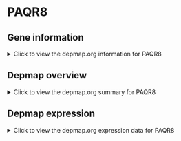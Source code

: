 <h1>PAQR8</h1>

<h2>Gene information</h2>
<details>
  <summary>Click to view the depmap.org information for PAQR8</summary>
  <iframe src="https://depmap.org/portal/gene/PAQR8?tab=about" style="border:none;width:100%;height:800px"></iframe>
</details>

<h2>Depmap overview</h2>
<details>
  <summary>Click to view the depmap.org summary for PAQR8</summary>
  <iframe src="https://depmap.org/portal/gene/PAQR8?tab=overview" style="border:none;width:100%;height:800px"></iframe>
</details>

<h2>Depmap expression</h2>
<details>
  <summary>Click to view the depmap.org expression data for PAQR8</summary>
  <iframe src="https://depmap.org/portal/gene/PAQR8?tab=characterization" style="border:none;width:100%;height:800px"></iframe>
</details>


<!--
<h2>Reactome Pathway diagram</h2>
<details>
  <summary>Click to view Reactome pathway for PAQR8</summary>
  PNAME
</details>
-->


